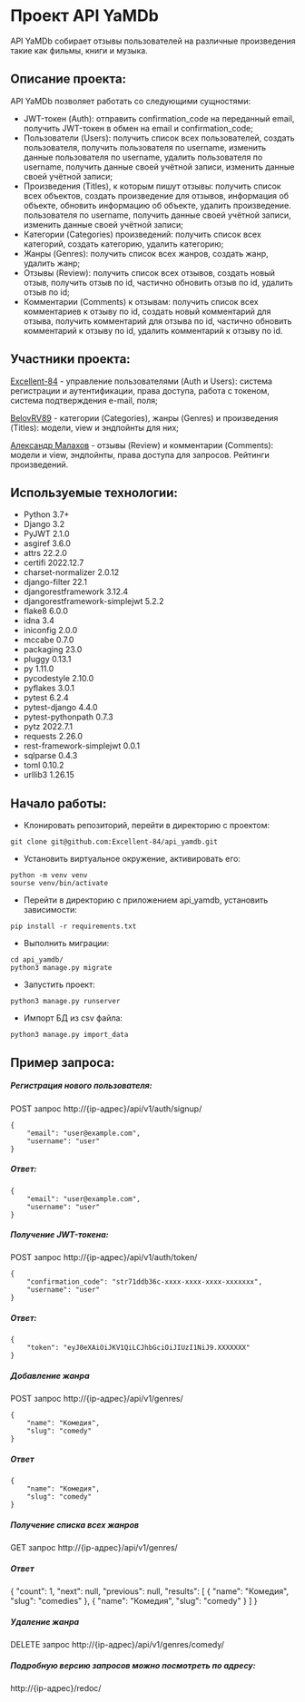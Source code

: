 # Проект API YaMDb

API YaMDb собирает отзывы пользователей на различные произведения такие как фильмы, книги и музыка.

## Описание проекта:

API YaMDb позволяет работать со следующими сущностями:

  - JWT-токен (Auth): отправить confirmation_code на переданный email, получить JWT-токен в обмен на email и confirmation_code;
  - Пользователи (Users): получить список всех пользователей, создать пользователя, получить пользователя по username, изменить данные пользователя по username, удалить пользователя по username, получить данные своей учётной записи, изменить данные своей учётной записи;
  - Произведения (Titles), к которым пишут отзывы: получить список всех объектов, создать произведение для отзывов, информация об объекте, обновить информацию об объекте, удалить произведение. пользователя по username, получить данные своей учётной записи, изменить данные своей учётной записи;
  - Категории (Categories) произведений: получить список всех категорий, создать категорию, удалить категорию;
  - Жанры (Genres): получить список всех жанров, создать жанр, удалить жанр;
  - Отзывы (Review): получить список всех отзывов, создать новый отзыв, получить отзыв по id, частично обновить отзыв по id, удалить отзыв по id;
  - Комментарии (Comments) к отзывам: получить список всех комментариев к отзыву по id, создать новый комментарий для отзыва, получить комментарий для отзыва по id, частично обновить комментарий к отзыву по id, удалить комментарий к отзыву по id.

## Участники проекта:

[Excellent-84](https://github.com/Excellent-84) - управление пользователями (Auth и Users): система регистрации и аутентификации, права доступа, работа с токеном, система подтверждения e-mail, поля;

[BelovRV89](https://github.com/BelovRV89) - категории (Categories), жанры (Genres) и произведения (Titles): модели, view и эндпойнты для них;

[Александр Малахов](https://github.com/Richa9d) - отзывы (Review) и комментарии (Comments): модели и view, эндпойнты, права доступа для запросов. Рейтинги произведений.

## Используемые технологии:

  - Python 3.7+
  - Django 3.2
  - PyJWT 2.1.0
  - asgiref 3.6.0
  - attrs 22.2.0
  - certifi 2022.12.7
  - charset-normalizer 2.0.12
  - django-filter 22.1
  - djangorestframework 3.12.4
  - djangorestframework-simplejwt 5.2.2
  - flake8 6.0.0
  - idna 3.4
  - iniconfig 2.0.0
  - mccabe 0.7.0
  - packaging 23.0
  - pluggy 0.13.1
  - py 1.11.0
  - pycodestyle 2.10.0
  - pyflakes 3.0.1
  - pytest 6.2.4
  - pytest-django 4.4.0
  - pytest-pythonpath 0.7.3
  - pytz 2022.7.1
  - requests 2.26.0
  - rest-framework-simplejwt 0.0.1
  - sqlparse 0.4.3
  - toml 0.10.2
  - urllib3 1.26.15


## Начало работы:

  - Клонировать репозиторий, перейти в директорию с проектом:
```
git clone git@github.com:Excellent-84/api_yamdb.git
```
  - Установить виртуальное окружение, активировать его:
```
python -m venv venv
sourse venv/bin/activate
```
  - Перейти в директорию с приложением api_yamdb, установить зависимости:
```
pip install -r requirements.txt
```
  - Выполнить миграции:
```
cd api_yamdb/
python3 manage.py migrate
```
  - Запустить проект:
```
python3 manage.py runserver
```
  - Импорт БД из csv файла:
```
python3 manage.py import_data
```

## Пример запроса:

##### Регистрация нового пользователя:
POST запрос http://{ip-адрес}/api/v1/auth/signup/
```
{
    "email": "user@example.com",
    "username": "user"
}
```
##### Ответ:
```
{
    "email": "user@example.com",
    "username": "user"
}
```
##### Получение JWT-токена:
POST запрос http://{ip-адрес}/api/v1/auth/token/
```
{
    "confirmation_code": "str71ddb36c-xxxx-xxxx-xxxx-xxxxxxx",
    "username": "user"
}
```
##### Ответ:
```
{
    "token": "eyJ0eXAiOiJKV1QiLCJhbGciOiJIUzI1NiJ9.XXXXXXX"
}
```
##### Добавление жанра
POST запрос http://{ip-адрес}/api/v1/genres/
```
{
    "name": "Комедия",
    "slug": "comedy"
}
```
##### Ответ
```
{
    "name": "Комедия",
    "slug": "comedy"
}
```
##### Получение списка всех жанров
GET запрос http://{ip-адрес}/api/v1/genres/

##### Ответ
{
    "count": 1,
    "next": null,
    "previous": null,
    "results": [
        {
            "name": "Комедия",
            "slug": "comedies"
        },
        {
            "name": "Комедия",
            "slug": "comedy"
        }
    ]
}
##### Удаление жанра
DELETE запрос http://{ip-адрес}/api/v1/genres/comedy/

##### Подробную версию запросов можно посмотреть по адресу:
http://{ip-адрес}/redoc/
